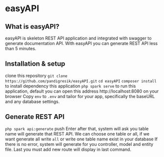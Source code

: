 # easyAPI

## What is easyAPI?

easyAPI is skeleton REST API application and integrated with swagger to generate documentation API.
With easyAPI you can generate REST API less than 5 minutes.

## Installation & setup

clone this repository `git clone https://github.com/pandigresik/easyAPI.git` 
`cd easyAPI`
`composer install` to install dependency this application
`php spark serve` to run this application, default you can open this address http://localhost:8080 on your browser
Copy `env` to `.env` and tailor for your app, specifically the baseURL
and any database settings.

## Generate REST API
`php spark api:generate` push Enter
after that, system will ask you table name will generate that REST API. We can choose one table or all, if we want generate all write `all` or write one table name exist in your database
If there is no error, system will generate for you controller, model and entity file.
Last you must add new route will display in last command.
